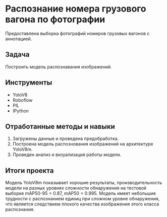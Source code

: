 # Распознание номера грузового вагона по фотографии 

Предоставлена выборка фотографий номеров грузовых вагонов с аннотацией.

## Задача

Построить модель распознавания изображений.

## Инструменты
- YoloV8
- Roboflow
- PIL
- IPython

## Отработанные методы и навыки
1. Загружены данные и проведена предобработка.
2. Построена модель распознования изображений на архитектуре YoloV8m.
3. Проведен анализ и визуализация работы модели.



## Итоги проекта
Модель YoloV8m показывает хорошие результаты, производительность модели на разных уровнях сложности обнаружения на тестовой выборке mAP50-95 = 0.87, mAP50 = 0.995. Модель имеет небольшие трудности с распознанием единиц при сложном уровне обнаружения, что является следствием плохого качества изображения этого класса распознания.

